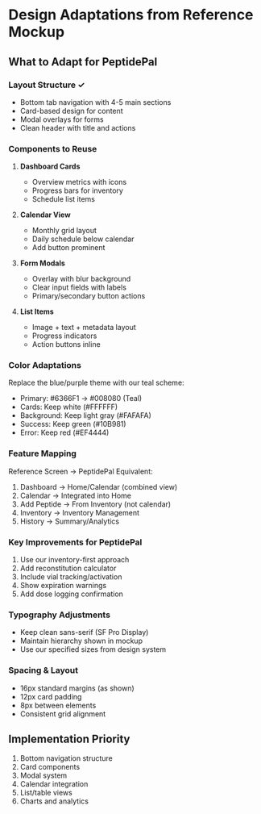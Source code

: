 # Design Adaptations from Reference Mockup

## What to Adapt for PeptidePal

### Layout Structure ✓
- Bottom tab navigation with 4-5 main sections
- Card-based design for content
- Modal overlays for forms
- Clean header with title and actions

### Components to Reuse
1. **Dashboard Cards**
   - Overview metrics with icons
   - Progress bars for inventory
   - Schedule list items

2. **Calendar View**
   - Monthly grid layout
   - Daily schedule below calendar
   - Add button prominent

3. **Form Modals**
   - Overlay with blur background
   - Clear input fields with labels
   - Primary/secondary button actions

4. **List Items**
   - Image + text + metadata layout
   - Progress indicators
   - Action buttons inline

### Color Adaptations
Replace the blue/purple theme with our teal scheme:
- Primary: #6366F1 → #008080 (Teal)
- Cards: Keep white (#FFFFFF)
- Background: Keep light gray (#FAFAFA)
- Success: Keep green (#10B981)
- Error: Keep red (#EF4444)

### Feature Mapping
Reference Screen → PeptidePal Equivalent:
1. Dashboard → Home/Calendar (combined view)
2. Calendar → Integrated into Home
3. Add Peptide → From Inventory (not calendar)
4. Inventory → Inventory Management
5. History → Summary/Analytics

### Key Improvements for PeptidePal
1. Use our inventory-first approach
2. Add reconstitution calculator
3. Include vial tracking/activation
4. Show expiration warnings
5. Add dose logging confirmation

### Typography Adjustments
- Keep clean sans-serif (SF Pro Display)
- Maintain hierarchy shown in mockup
- Use our specified sizes from design system

### Spacing & Layout
- 16px standard margins (as shown)
- 12px card padding
- 8px between elements
- Consistent grid alignment

## Implementation Priority
1. Bottom navigation structure
2. Card components
3. Modal system
4. Calendar integration
5. List/table views
6. Charts and analytics